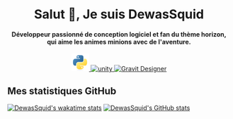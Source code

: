 <h1 align="center">Salut 👋, Je suis DewasSquid</h1>
<h4 align="center">Développeur passionné de conception logiciel et fan du thème horizon, qui aime les animes minions avec de l'aventure.</h4>

<p align="center">
  <a href="https://www.python.org" target="_blank"> <img src="https://raw.githubusercontent.com/devicons/devicon/master/icons/python/python-original.svg" alt="python" width="40" height="40"/> </a>
  <a href="https://java.com/" target="_blank"> <img src="https://www.vectorlogo.zone/logos/java/java-icon.svg" alt="unity" width="40" height="40"/> </a> 
  <a href="https://https://designer.gravit.io/" target="_blank"> <img src="https://upload.wikimedia.org/wikipedia/commons/d/dc/Gravit_Designer_Logo.svg" alt="Gravit Designer" width="40" height="40"/> </a> 
</p>


## Mes statistiques GitHub
[![DewasSquid's wakatime stats](https://github-readme-stats.vercel.app/api/wakatime?username=DewasSquid&theme=onedark&hide_border=true&locale=fr&border_radius=0&layout=compact)](https://wakatime.com/@DewasSquid)
[![DewasSquid's GitHub stats](https://github-readme-stats.vercel.app/api?username=DewasSquid&theme=onedark&hide_border=true&locale=fr&show_icons=true&count_private=true&border_radius=0&hide_rank=true)](https://github.com/DewasSquid/)
